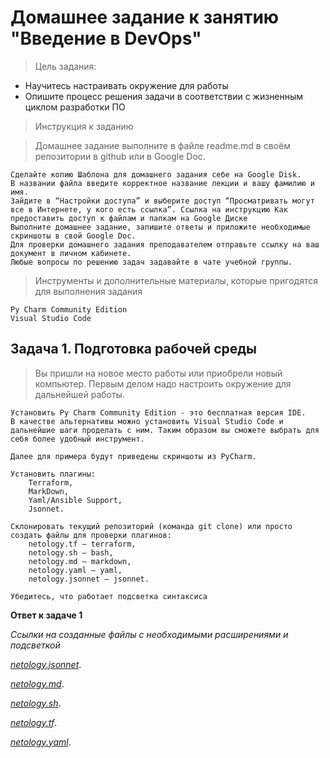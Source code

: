 # Домашнее задание к занятию "Введение в DevOps"
>Цель задания:
* Научитесь настраивать окружение для работы
* Опишите процесс решения задачи в соответствии с жизненным циклом разработки ПО

>Инструкция к заданию

>Домашнее задание выполните в файле readme.md в своём репозитории в github или в Google Doc.

    Сделайте копию Шаблона для домашнего задания себе на Google Disk.
    В названии файла введите корректное название лекции и вашу фамилию и имя.
    Зайдите в “Настройки доступа” и выберите доступ “Просматривать могут все в Интернете, у кого есть ссылка”. Ссылка на инструкцию Как предоставить доступ к файлам и папкам на Google Диске
    Выполните домашнее задание, запишите ответы и приложите необходимые скриншоты в свой Google Doc.
    Для проверки домашнего задания преподавателем отправьте ссылку на ваш документ в личном кабинете.
    Любые вопросы по решению задач задавайте в чате учебной группы.

>Инструменты и дополнительные материалы, которые пригодятся для выполнения задания

    Py Charm Community Edition
    Visual Studio Code

## Задача 1. Подготовка рабочей среды

>Вы пришли на новое место работы или приобрели новый компьютер. Первым делом надо настроить окружение для дальнейшей работы.

    Установить Py Charm Community Edition - это бесплатная версия IDE.
    В качестве альтернативы можно установить Visual Studio Code и дальнейшие шаги проделать с ним. Таким образом вы сможете выбрать для себя более удобный инструмент.

    Далее для примера будут приведены скриншоты из PyCharm.

    Установить плагины:
        Terraform,
        MarkDown,
        Yaml/Ansible Support,
        Jsonnet.

    Склонировать текущий репозиторий (команда git clone) или просто создать файлы для проверки плагинов:
        netology.tf – terraform,
        netology.sh – bash,
        netology.md – markdown,
        netology.yaml – yaml,
        netology.jsonnet – jsonnet.

    Убедитесь, что работает подсветка синтаксиса

**Ответ к задаче 1**

*Ссылки на созданные файлы с необходимыми расширениями и подсветкой*  

_[netology.jsonnet](netology.jsonnet)_.

_[netology.md](netology.md)_.

_[netology.sh](netology.sh)_.

_[netology.tf](netology.tf)_.

_[netology.yaml](netology.yaml)_.

